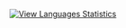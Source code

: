 <p align="center">
  <a href="https://github-readme-generator-tau.vercel.app/language.html?github_username=Momwhyareyouhere">
    <img src="https://img.shields.io/badge/View_Languages_Statistics-brightgreen" alt="View Languages Statistics">
  </a>
</p>
